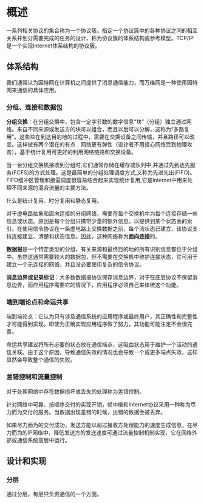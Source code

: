 # 概述

一系列相关协议的集合称为一个协议簇。指定一个协议簇中的各种协议之间的相互关系并划分需要完成的任务的设计，称为协议簇的体系结构或参考模型。TCP/IP是一个实现Internet体系结构的协议簇。

## 体系结构

我们通常认为因特网在计算机之间提供了消息通信能力，而万维网是一种使用因特网来通信的具体应用。

### 分组、连接和数据包

**分组交换**：在分组交换中，包含一定字节数的数字信息“块”（分组）独立通过网络。来自不同来源或发送方的块可以组合，而且以后可以分解，这称为“多路复用”。这些块在到达目的地的过程中，需要在交换设备之间传输，并且路径可以改变。这样做有两个潜在的有点：网络更有弹性（设计者不用担心网络受到物理攻击），基于统计复用可更好的利用网络链路和交换设备。

当一台分组交换机接收到分组时,它们通常存储在缓存或队列中,并通过先到达先服务(FCFS)的方式处理。这是最简单的分组处理调度方式,又称为先进先出(FIFO)。 FIFO缓冲区管理和接需调度很容易结合起来实现统计复用,它是Intemet中用来处理不同来源的混合流量的主要方法。

什么是统计复用、时分复用和静态复用。

对于虚电路抽象和面向连接的分组网络，需要在每个交换机中为每个连接存储一些信息或状态。原因是每个分组只携带少量的额外信息，以提供到某个状态表的索引。在使用信令协议在一条虚电路上交换数据之前，每个流状态已建立，该协议支持连接建立、清楚和状态信息。因此，这种网络称为**面向连接**的。

**数据报**是一个特定类型的分组，有关来源和最终目的地的所有识别信息都位于分组中。虽然这通常需要较大的数据包，但不需要在交换机中维护连接状态，它可用于建立一个无连接的网络，并且没必要使用复杂的信令协议。

**消息边界或记录标记**：大多数数据报协议保存消息边界，对于在底层协议不保留消息边界，而应用程序需要它的情况下，应用程序必须自己来体统这个功能。

### 端到端论点和命运共享

端到端论点：它认为只有涉及通信系统的应用程序或最终用户，其正确性和完整性才可能得到实现。即使为正确实现应用程序做了努力，其功能可能注定不会很完善。

命运共享建议将所有必要的状态放在通信端点，这吸血状态用于维护一个活动的通信关联。由于这个原因，导致通信失效的情况也会导致一个或更多端点失效，这样显然会导致整个通信的失败。

### 差错控制和流量控制

对于处理网络中存在数据损坏或丢失的处理称为差错控制。

针对网络中可靠、按顺序交付的实现开销，帧中继和Internet协议采用一种称为尽力而为交付的服务。当数据出现差错的时候，出错的数据会被丢弃。

如果尽力而为的交付成功，发送方能以超过接收方处理能力的速度生成信息，在尽力而为的IP网络中，降低发送方的发送速度可通过流量控制机制实现，它在网络外部或通信系统高层中运行。

## 设计和实现

### 分层

通过分层，每层只负责通信的一个方面。

